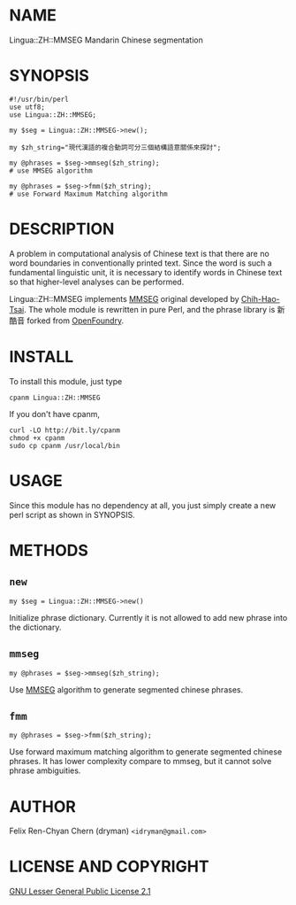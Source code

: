 # NAME

Lingua::ZH::MMSEG Mandarin Chinese segmentation

# SYNOPSIS

    #!/usr/bin/perl
    use utf8;
    use Lingua::ZH::MMSEG;

    my $seg = Lingua::ZH::MMSEG->new();

    my $zh_string="現代漢語的複合動詞可分三個結構語意關係來探討";

    my @phrases = $seg->mmseg($zh_string);
    # use MMSEG algorithm

    my @phrases = $seg->fmm($zh_string);
    # use Forward Maximum Matching algorithm

# DESCRIPTION

A problem in computational analysis of Chinese text is that there are no word
boundaries in conventionally printed text. Since the word is such a fundamental
linguistic unit, it is necessary to identify words in Chinese text so that
higher-level analyses can be performed. 

Lingua::ZH::MMSEG implements [MMSEG](http://technology.chtsai.org/mmseg/)
original developed by [Chih-Hao-Tsai](http://chtsai.org/). The whole module is
rewritten in pure Perl, and the phrase library is 新酷音 forked from
[OpenFoundry](http://www.openfoundry.org/of/projects/436).

# INSTALL

To install this module, just type

    cpanm Lingua::ZH::MMSEG

If you don't have cpanm,

    curl -LO http://bit.ly/cpanm
    chmod +x cpanm
    sudo cp cpanm /usr/local/bin

# USAGE

Since this module has no dependency at all, you just simply create a new perl
script as shown in SYNOPSIS.

# METHODS

## `new`

    my $seg = Lingua::ZH::MMSEG->new()

Initialize phrase dictionary. Currently it is not allowed to add new phrase into
the dictionary.

## `mmseg`

    my @phrases = $seg->mmseg($zh_string);

Use [MMSEG](http://technology.chtsai.org/mmseg/) algorithm to generate segmented
chinese phrases.

## `fmm`

    my @phrases = $seg->fmm($zh_string);

Use forward maximum matching algorithm to generate segmented chinese phrases.
It has lower complexity compare to mmseg, but it cannot solve phrase ambiguities.

# AUTHOR

Felix Ren-Chyan Chern (dryman) `<idryman@gmail.com>`

# LICENSE AND COPYRIGHT

[GNU Lesser General Public License 2.1 ](http://www.opensource.org/licenses/lgpl-2.1.php)